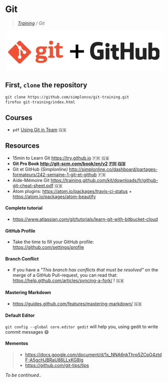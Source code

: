 # Git

>_[Training](https://github.com/simplonco/training) / Git_

![Git](git.png)

## First, `clone` the repository

```shell
git clone https://github.com/simplonco/git-training.git
firefox git-training/index.html
```

## Courses

* `pdf` [Using Git in Team](https://github.com/simplonco/git-training/blob/master/courses/git_2.pdf) :gb:

## Resources

* 15min to Learn Git https://try.github.io :fr: :uk:
* **Git Pro Book http://git-scm.com/book/en/v2 :fr: :uk:**
* Git et GitHub _(Simplonline)_ http://simplonline.co/dashboard/partages-formateurs/242-semaine-1-git-et-github :fr:
* Aide-Mémoire Git https://training.github.com/kit/downloads/fr/github-git-cheat-sheet.pdf :uk:
* Atom plugins: https://atom.io/packages/travis-ci-status + https://atom.io/packages/atom-beautify

#### Complete tutorial

* https://www.atlassian.com/git/tutorials/learn-git-with-bitbucket-cloud

#### GitHub Profile

* Take the time to fill your GitHub profile: https://github.com/settings/profile

#### Branch Conflict

* If you have a _"This branch has conflicts that must be resolved"_ on the merge of a GitHub Pull-request, you can read that: https://help.github.com/articles/syncing-a-fork/ ! :uk:

#### Mastering Markdown

* https://guides.github.com/features/mastering-markdown/ :uk:

#### Default Editor

`git config --global core.editor gedit` will help you, using gedit to write commit messages :smile:

#### Mementos

> * https://docs.google.com/document/d/1s_NNA6nkThrp5ZCpG4ztdF-A5gcHJBRaU86LLxKG8Ig
> * https://github.com/git-tips/tips


_To be continued.._
